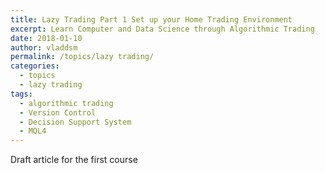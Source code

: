 ```yaml
---
title: Lazy Trading Part 1 Set up your Home Trading Environment
excerpt: Learn Computer and Data Science through Algorithmic Trading
date: 2018-01-10
author: vladdsm
permalink: /topics/lazy trading/
categories:
  - topics
  - lazy trading
tags:
  - algorithmic trading
  - Version Control
  - Decision Support System
  - MQL4
---
```


Draft article for the first course

